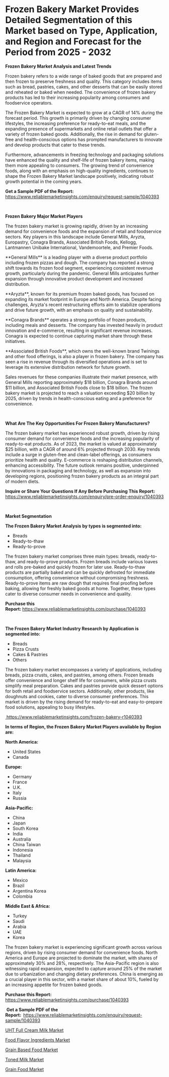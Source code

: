 <p><h1>Frozen Bakery Market Provides Detailed Segmentation of this Market based on Type, Application, and Region and Forecast for the Period from 2025 - 2032</h1></p><p><strong>Frozen Bakery Market Analysis and Latest Trends</strong></p>
<p><p>Frozen bakery refers to a wide range of baked goods that are prepared and then frozen to preserve freshness and quality. This category includes items such as bread, pastries, cakes, and other desserts that can be easily stored and reheated or baked when needed. The convenience of frozen bakery products has led to their increasing popularity among consumers and foodservice operators.</p><p>The Frozen Bakery Market is expected to grow at a CAGR of 14% during the forecast period. This growth is primarily driven by changing consumer lifestyles, the increasing preference for ready-to-eat meals, and the expanding presence of supermarkets and online retail outlets that offer a variety of frozen baked goods. Additionally, the rise in demand for gluten-free and health-conscious options has prompted manufacturers to innovate and develop products that cater to these trends.</p><p>Furthermore, advancements in freezing technology and packaging solutions have enhanced the quality and shelf-life of frozen bakery items, making them more appealing to consumers. The growing trend of convenience foods, along with an emphasis on high-quality ingredients, continues to shape the Frozen Bakery Market landscape positively, indicating robust growth potential in the coming years.</p></p>
<p><strong>Get a Sample PDF of the Report:&nbsp;</strong> <a href="https://www.reliablemarketinsights.com/enquiry/request-sample/1040393?utm_campaign=2013&utm_medium=2&utm_source=Github&utm_content=ia&utm_term=07042025&utm_id=frozen-bakery">https://www.reliablemarketinsights.com/enquiry/request-sample/1040393</a></p>
<p>&nbsp;</p>
<p><strong>Frozen Bakery Major Market Players</strong></p>
<p><p>The frozen bakery market is growing rapidly, driven by an increasing demand for convenience foods and the expansion of retail and foodservice sectors. Key players in this landscape include General Mills, Aryzta, Europastry, Conagra Brands, Associated British Foods, Kellogg, Lantmannen Unibake International, Vandemoortele, and Premier Foods.</p><p>**General Mills** is a leading player with a diverse product portfolio including frozen pizzas and dough. The company has reported a strong shift towards its frozen food segment, experiencing consistent revenue growth, particularly during the pandemic. General Mills anticipates further expansion through innovative product development and increased distribution.</p><p>**Aryzta**, known for its premium frozen baked goods, has focused on expanding its market footprint in Europe and North America. Despite facing challenges, Aryzta's recent restructuring efforts aim to stabilize operations and drive future growth, with an emphasis on quality and sustainability.</p><p>**Conagra Brands** operates a strong portfolio of frozen products, including meals and desserts. The company has invested heavily in product innovation and e-commerce, resulting in significant revenue increases. Conagra is expected to continue capturing market share through these initiatives.</p><p>**Associated British Foods**, which owns the well-known brand Twinings and other food offerings, is also a player in frozen bakery. The company has seen a rise in revenue through its diversified operations and is set to leverage its extensive distribution network for future growth.</p><p>Sales revenues for these companies illustrate their market presence, with General Mills reporting approximately $18 billion, Conagra Brands around $11 billion, and Associated British Foods close to $18 billion. The frozen bakery market is projected to reach a valuation exceeding $20 billion by 2025, driven by trends in health-conscious eating and a preference for convenience.</p></p>
<p>&nbsp;</p>
<p><strong>What Are The Key Opportunities For Frozen Bakery Manufacturers?</strong></p>
<p><p>The frozen bakery market has experienced robust growth, driven by rising consumer demand for convenience foods and the increasing popularity of ready-to-eat products. As of 2023, the market is valued at approximately $25 billion, with a CAGR of around 6% projected through 2030. Key trends include a surge in gluten-free and clean-label offerings, as consumers prioritize health and quality. E-commerce is reshaping distribution channels, enhancing accessibility. The future outlook remains positive, underpinned by innovations in packaging and technology, as well as expansion into developing regions, positioning frozen bakery products as an integral part of modern diets.</p></p>
<p><strong>Inquire or Share Your Questions If Any Before Purchasing This Report:</strong> <a href="https://www.reliablemarketinsights.com/enquiry/pre-order-enquiry/1040393?utm_campaign=2013&utm_medium=2&utm_source=Github&utm_content=ia&utm_term=07042025&utm_id=frozen-bakery">https://www.reliablemarketinsights.com/enquiry/pre-order-enquiry/1040393</a></p>
<p>&nbsp;</p>
<p><strong>Market Segmentation</strong></p>
<p><strong>The Frozen Bakery Market Analysis by types is segmented into:</strong></p>
<p><ul><li>Breads</li><li>Ready-to-thaw</li><li>Ready-to-prove</li></ul></p>
<p><p>The frozen bakery market comprises three main types: breads, ready-to-thaw, and ready-to-prove products. Frozen breads include various loaves and rolls pre-baked and quickly frozen for later use. Ready-to-thaw products are partially baked and can be quickly defrosted for immediate consumption, offering convenience without compromising freshness. Ready-to-prove items are raw dough that requires final proofing before baking, allowing for freshly baked goods at home. Together, these types cater to diverse consumer needs in convenience and quality.</p></p>
<p><strong>Purchase this Report:&nbsp;</strong><a href="https://www.reliablemarketinsights.com/purchase/1040393?utm_campaign=2013&utm_medium=2&utm_source=Github&utm_content=ia&utm_term=07042025&utm_id=frozen-bakery">https://www.reliablemarketinsights.com/purchase/1040393</a></p>
<p>&nbsp;</p>
<p><strong>The Frozen Bakery Market Industry Research by Application is segmented into:</strong></p>
<p><ul><li>Breads</li><li>Pizza Crusts</li><li>Cakes & Pastries</li><li>Others</li></ul></p>
<p><p>The frozen bakery market encompasses a variety of applications, including breads, pizza crusts, cakes, and pastries, among others. Frozen breads offer convenience and longer shelf life for consumers, while pizza crusts simplify meal preparation. Cakes and pastries provide quick dessert options for both retail and foodservice sectors. Additionally, other products, like doughnuts and cookies, cater to diverse consumer preferences. This market is driven by the rising demand for ready-to-eat and easy-to-prepare food solutions, appealing to busy lifestyles.</p></p>
<p><a href="https://www.reliablemarketinsights.com/frozen-bakery-r1040393?utm_campaign=2013&utm_medium=2&utm_source=Github&utm_content=ia&utm_term=07042025&utm_id=frozen-bakery">&nbsp;https://www.reliablemarketinsights.com/frozen-bakery-r1040393</a></p>
<p><strong>In terms of Region, the Frozen Bakery Market Players available by Region are:</strong></p>
<p>
    <p> <strong> North America: </strong>
        <ul>
            <li>United States</li>
            <li>Canada</li>
        </ul>
        </p> 
    <p> <strong> Europe: </strong>
        <ul>
            <li>Germany</li>
            <li>France</li>
            <li>U.K.</li>
            <li>Italy</li>
            <li>Russia</li>
        </ul>
        </p> 
    <p> <strong> Asia-Pacific: </strong>
        <ul>
            <li>China</li>
            <li>Japan</li>
            <li>South Korea</li>
            <li>India</li>
            <li>Australia</li>
            <li>China Taiwan</li>
            <li>Indonesia</li>
            <li>Thailand</li>
            <li>Malaysia</li>
        </ul>
        </p> 
    <p> <strong> Latin America: </strong>
        <ul>
            <li>Mexico</li>
            <li>Brazil</li>
            <li>Argentina Korea</li>
            <li>Colombia</li>
        </ul>
        </p> 
    <p> <strong> Middle East & Africa: </strong>
        <ul>
            <li>Turkey</li>
            <li>Saudi</li>
            <li>Arabia</li>
            <li>UAE</li>
            <li>Korea</li>
        </ul>
    </p>
    </p>
<p><p>The frozen bakery market is experiencing significant growth across various regions, driven by rising consumer demand for convenience foods. North America and Europe are projected to dominate the market, with shares of approximately 30% and 28%, respectively. The Asia-Pacific region is also witnessing rapid expansion, expected to capture around 25% of the market due to urbanization and changing dietary preferences. China is emerging as a crucial player in this sector, with a market share of about 10%, fueled by an increasing appetite for frozen baked goods.</p></p>
<p><strong>Purchase this Report: </strong><a href="https://www.reliablemarketinsights.com/purchase/1040393?utm_campaign=2013&utm_medium=2&utm_source=Github&utm_content=ia&utm_term=07042025&utm_id=frozen-bakery">https://www.reliablemarketinsights.com/purchase/1040393</a></p>
<p>&nbsp;<strong>Get a Sample PDF of the Report:&nbsp;&nbsp;</strong><a href="https://www.reliablemarketinsights.com/enquiry/request-sample/1040393?utm_campaign=2013&utm_medium=2&utm_source=Github&utm_content=ia&utm_term=07042025&utm_id=frozen-bakery">https://www.reliablemarketinsights.com/enquiry/request-sample/1040393</a></p>
<p><strong></strong></p>
<p><p><a href="https://github.com/shongranch73/Market-Research-Report-List-1/blob/main/uht-full-cream-milk-market.md?utm_campaign=2013&utm_medium=2&utm_source=Github&utm_content=ia&utm_term=07042025&utm_id=frozen-bakery">UHT Full Cream Milk Market</a></p><p><a href="https://github.com/stvnpukaj10/Market-Research-Report-List-1/blob/main/food-flavor-ingredients-market.md?utm_campaign=2013&utm_medium=2&utm_source=Github&utm_content=ia&utm_term=07042025&utm_id=frozen-bakery">Food Flavor Ingredients Market</a></p><p><a href="https://github.com/bordzjisela/Market-Research-Report-List-1/blob/main/grain-based-food-market.md?utm_campaign=2013&utm_medium=2&utm_source=Github&utm_content=ia&utm_term=07042025&utm_id=frozen-bakery">Grain Based Food Market</a></p><p><a href="https://github.com/amourdeeks8j/Market-Research-Report-List-1/blob/main/toned-milk-market.md?utm_campaign=2013&utm_medium=2&utm_source=Github&utm_content=ia&utm_term=07042025&utm_id=frozen-bakery">Toned Milk Market</a></p><p><a href="https://github.com/sakourkishev/Market-Research-Report-List-1/blob/main/grain-food-market.md?utm_campaign=2013&utm_medium=2&utm_source=Github&utm_content=ia&utm_term=07042025&utm_id=frozen-bakery">Grain Food Market</a></p></p>